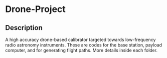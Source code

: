 # Drone-Project
## Description
A high accuracy drone-based calibrator targeted towards low-frequency radio astronomy instruments. These are codes for the base station, payload computer, and for generating flight paths. More details inside each folder.
